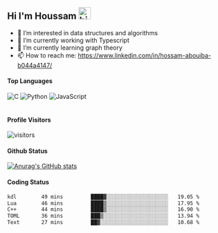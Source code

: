 ## Hi I'm Houssam <img src="https://user-images.githubusercontent.com/1303154/88677602-1635ba80-d120-11ea-84d8-d263ba5fc3c0.gif" width="28px" alt="hi">

- 👀 I’m interested in data structures and algorithms
- 🔭 I’m currently working with Typescript
- 🌱 I’m currently learning graph theory
- 📫 How to reach me: https://www.linkedin.com/in/hossam-abouiba-b044a4147/

#### Top Languages

![C](https://img.shields.io/badge/c-%2300599C.svg?style=for-the-badge&logo=c&logoColor=white)
![Python](https://img.shields.io/badge/python-%2314354C.svg?style=for-the-badge&logo=python&logoColor=white)
![JavaScript](https://img.shields.io/badge/javascript-%23323330.svg?style=for-the-badge&logo=javascript&logoColor=%23F7DF1E)
<br />
<br />
#### Profile Visitors
![visitors](https://visitor-badge.glitch.me/badge?page_id=project-HOSSAM.project-HOSSAM)

#### Github Status
[![Anurag's GitHub stats](https://github-readme-stats.vercel.app/api?username=0xPride&theme=tokyonight)](https://github.com/anuraghazra/github-readme-stats)

#### Coding Status
<!--START_SECTION:waka-->

```txt
kdl        49 mins         ████▓░░░░░░░░░░░░░░░░░░░░   19.05 %
Lua        46 mins         ████▒░░░░░░░░░░░░░░░░░░░░   17.95 %
C++        44 mins         ████▒░░░░░░░░░░░░░░░░░░░░   16.90 %
TOML       36 mins         ███▒░░░░░░░░░░░░░░░░░░░░░   13.94 %
Text       27 mins         ██▓░░░░░░░░░░░░░░░░░░░░░░   10.68 %
```

<!--END_SECTION:waka-->
